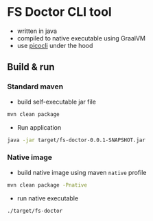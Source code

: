 # FS Doctor CLI tool

* written in java
* compiled to native executable using GraalVM
* use [picocli](https://picocli.info/) under the hood

## Build & run

### Standard maven

* build self-executable jar file
```bash
mvn clean package
```

* Run application
```bash
java -jar target/fs-doctor-0.0.1-SNAPSHOT.jar
```

### Native image

* build native image using maven `native` profile
```bash
mvn clean package -Pnative
```

* run native executable
```bash
./target/fs-doctor
```
